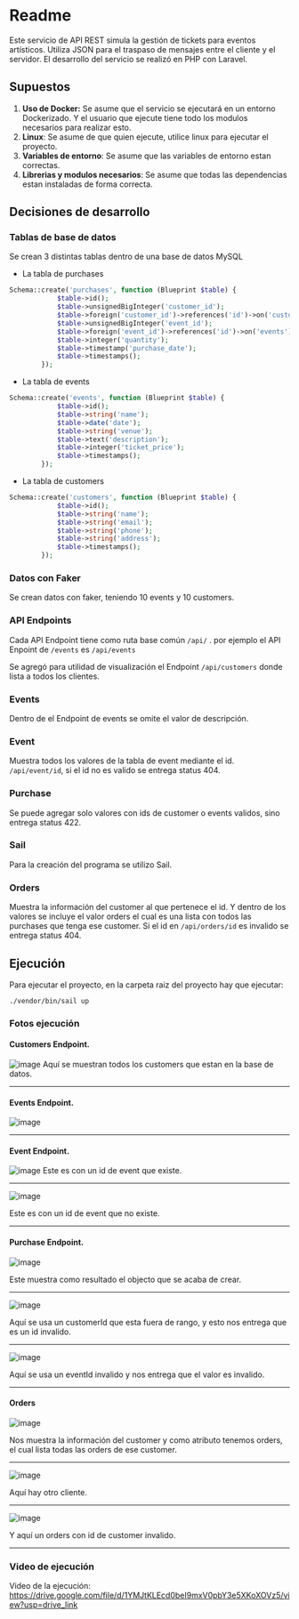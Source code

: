 # Readme
Este servicio de API REST simula la gestión de tickets para eventos artísticos. Utiliza JSON para el traspaso de mensajes entre el cliente y el servidor. El desarrollo del servicio se realizó en PHP con Laravel.

## Supuestos
1. **Uso de Docker:** Se asume que el servicio se ejecutará en un entorno Dockerizado. Y el usuario que ejecute tiene todo los modulos necesarios para realizar esto.
2. **Linux**: Se asume de que quien ejecute, utilice linux para ejecutar el proyecto.
3. **Variables de entorno**: Se asume que las variables de entorno estan correctas.
4. **Librerias y modulos necesarios**: Se asume que todas las dependencias estan instaladas de forma correcta.
## Decisiones de desarrollo

### Tablas de base de datos

Se crean 3 distintas tablas dentro de una base de datos MySQL
- La tabla de purchases
```php
Schema::create('purchases', function (Blueprint $table) {
            $table->id();
            $table->unsignedBigInteger('customer_id');
            $table->foreign('customer_id')->references('id')->on('customers');
            $table->unsignedBigInteger('event_id');
            $table->foreign('event_id')->references('id')->on('events');
            $table->integer('quantity');
            $table->timestamp('purchase_date');
            $table->timestamps();
        });
```
- La tabla de events
```php
Schema::create('events', function (Blueprint $table) {
            $table->id();
            $table->string('name');
            $table->date('date');
            $table->string('venue');
            $table->text('description');
            $table->integer('ticket_price');
            $table->timestamps();
        });
```
- La tabla de customers
```php
Schema::create('customers', function (Blueprint $table) {
            $table->id();
            $table->string('name');
            $table->string('email');
            $table->string('phone');
            $table->string('address');
            $table->timestamps();
        });
```
### Datos con Faker

Se crean datos con faker, teniendo 10 events y 10 customers.

### API Endpoints

Cada API Endpoint tiene como ruta base común `/api/` .
por ejemplo el API Enpoint de `/events` es `/api/events`

Se agregó para utilidad de visualización el Endpoint `/api/customers` donde lista a todos los clientes.

### Events

Dentro de el Endpoint de events se omite el valor de descripción.

### Event

Muestra todos los valores de la tabla de event mediante el id. `/api/event/id`, si el id no es valido se entrega status 404.

### Purchase

Se puede agregar solo valores con ids de customer o events validos, sino entrega status 422.

### Sail

Para la creación del programa se utilizo Sail.

### Orders 

Muestra la información del customer al que pertenece el id. Y dentro de los valores se incluye el valor orders el cual es una lista con todos las purchases que tenga ese customer. Si el id en `/api/orders/id` es invalido se entrega status 404.

## Ejecución
Para ejecutar el proyecto, en la carpeta raiz del proyecto hay que ejecutar:
```console
./vendor/bin/sail up
```

### Fotos ejecución
#### Customers Endpoint.
![image](https://github.com/DiegoGUrra/laravel-api/assets/32343613/36b81552-d246-4a75-9582-8e6531d56e74)
Aquí se muestran todos los customers que estan en la base de datos.

---

#### Events Endpoint.
![image](https://github.com/DiegoGUrra/laravel-api/assets/32343613/cf521f95-12b4-4ee9-b309-6de91ee83dd2)

---

#### Event Endpoint.
  ![image](https://github.com/DiegoGUrra/laravel-api/assets/32343613/7c2e00ef-44b0-4c69-ac7f-69fe067a9c45)
Este es con un id de event que existe.

---

![image](https://github.com/DiegoGUrra/laravel-api/assets/32343613/61e44df0-c3c9-4027-ae39-9a5a5b419528)

Este es con un id de event que no existe.

---

#### Purchase Endpoint.
![image](https://github.com/DiegoGUrra/laravel-api/assets/32343613/cc5dba8c-5402-4513-b3e9-0b4cb8c91839)

Este muestra como resultado el objecto que se acaba de crear.

---

![image](https://github.com/DiegoGUrra/laravel-api/assets/32343613/e3d7e0a7-2740-4818-90ba-e82717926a8e)

Aquí se usa un customerId que esta fuera de rango, y esto nos entrega que es un id invalido.

---

![image](https://github.com/DiegoGUrra/laravel-api/assets/32343613/ed424ab0-c1c6-4894-b7d6-3c352357c493)

Aquí se usa un eventId invalido y nos entrega que el valor es invalido.

---

#### Orders

![image](https://github.com/DiegoGUrra/laravel-api/assets/32343613/090681c9-3bc3-4ac5-ab69-7258fd68a863)

Nos muestra la información del customer y como atributo tenemos orders, el cual lista todas las orders de ese customer.

---

![image](https://github.com/DiegoGUrra/laravel-api/assets/32343613/527ba05d-5934-45cc-abaf-a78b4fcc7e04)

Aquí hay otro cliente.

---

![image](https://github.com/DiegoGUrra/laravel-api/assets/32343613/16532d4b-b146-44fb-8333-6e17957759b6)

Y aquí un orders con id de customer invalido.

---

### Video de ejecución

Video de la ejecución: https://drive.google.com/file/d/1YMJtKLEcd0beI9mxV0pbY3e5XKoXOVz5/view?usp=drive_link

